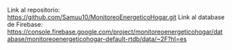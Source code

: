 Link al repositorio: https://github.com/Samuu10/MonitoreoEnergeticoHogar.git
Link al database de Firebase: https://console.firebase.google.com/project/monitoreoenergeticohogar/database/monitoreoenergeticohogar-default-rtdb/data/~2F?hl=es
